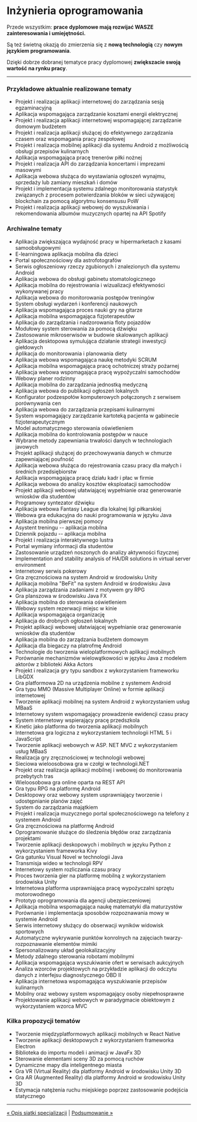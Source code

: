 # Inżynieria oprogramowania

Przede wszystkim: **prace dyplomowe mają rozwijać WASZE zainteresowania i umiejętności.**

Są też świetną okazją do zmierzenia się z **nową technologią** czy **nowym językiem programowania**. 

Dzięki dobrze dobranej tematyce pracy dyplomowej **zwiększacie swoją wartość na rynku pracy**.

---
### Przykładowe aktualnie realizowane tematy
- Projekt i realizacja aplikacji internetowej do zarządzania sesją egzaminacyjną
- Aplikacja wspomagająca zarządzanie kosztami energii elektrycznej
- Projekt i realizacja aplikacji internetowej wspomagającej zarządzanie domowym budżetem
- Projekt i realizacja aplikacji służącej do efektywnego zarządzania czasem oraz wspomagania pracy zespołowej
- Projekt i realizacja mobilnej aplikacji dla systemu Android z możliwością obsługi przepisów kulinarnych
- Aplikacja wspomagająca pracę trenerów piłki nożnej
- Projekt i realizacja API do zarządzania koncertami i imprezami masowymi
- Aplikacja webowa służąca do wystawiania ogłoszeń wynajmu, sprzedaży lub zamiany mieszkań i domów
- Projekt i implementacja systemu zdalnego monitorowania statystyk związanych z procesem potwierdzania bloków w sieci używającej blockchain za pomocą algorytmu konsensusu PoW
- Projekt i realizacja aplikacji webowej do wyszukiwania i rekomendowania albumów muzycznych opartej na API Spotify 

### Archiwalne tematy
- Aplikacja zwiększająca wydajność pracy w hipermarketach z kasami samoobsługowymi 
- E-learningowa aplikacja mobilna dla dzieci 
- Portal społecznościowy dla astrofotografów 
- Serwis ogłoszeniowy rzeczy zgubionych i znalezionych dla systemu Android 
- Aplikacja webowa do obsługi gabinetu stomatologicznego 
- Aplikacja mobilna do rejestrowania i wizualizacji efektywności wykonywanej pracy 
- Aplikacja webowa do monitorowania postępów treningów 
- System obsługi wydarzeń i konferencji naukowych 
- Aplikacja wspomagająca proces nauki gry na gitarze 
- Aplikacja mobilna wspomagająca fizjoterapeutów 
- Aplikacja do zarządzania i nadzorowania floty pojazdów 
- Modułowy system sterowania za pomocą dźwięku
- Zastosowanie mikroserwisów w budowie skalowanych aplikacji 
- Aplikacja desktopowa symulująca działanie strategii inwestycji giełdowych 
- Aplikacja do monitorowania i planowania diety 
- Aplikacja webowa wspomagająca naukę metodyki SCRUM 
- Aplikacja mobilna wspomagająca pracę ochotniczej straży pożarnej 
- Aplikacja webowa wspomagająca pracę wypożyczalni samochodów 
- Webowy planer rodzinny 
- Aplikacja mobilna do zarządzania jednostką medyczną 
- Aplikacja webowa do publikacji ogłoszeń lokalnych 
- Konfigurator podzespołów komputerowych połączonych z serwisem porównywania cen 
- Aplikacja webowa do zarządzania przepisami kulinarnymi
- System wspomagający zarządzanie kartoteką pacjenta w gabinecie fizjoterapeutycznym
- Model automatycznego sterowania oświetleniem 
- Aplikacja mobilna do kontrolowania postępów w nauce 
- Wybrane metody zapewniania trwałości danych w technologiach javowych
- Projekt aplikacji służącej do przechowywania danych w chmurze zapewniającej poufność
- Aplikacja webowa służąca do rejestrowania czasu pracy dla małych i średnich przedsiębiorstw
- Aplikacja wspomagająca pracę działu kadr i płac w firmie
- Aplikacja webowa do analizy kosztów eksploatacji samochodów
- Projekt aplikacji webowej ułatwiającej wypełnianie oraz generowanie wniosków dla studentów
- Programowy syntezator dźwięku
- Aplikacja webowa Fantasy League dla lokalnej ligi piłkarskiej
- Webowa gra edukacyjna do nauki programowania w języku Java
- Aplikacja mobilna pierwszej pomocy
- Asystent treningu -- aplikacja mobilna
- Dziennik pojazdu -- aplikacja mobilna
- Projekt i realizacja interaktywnego lustra
- Portal wymiany informacji dla studentów
- Zastosowanie urządzeń noszonych do analizy aktywności fizycznej
- Implementation and stability analysis of HA/DR solutions in virtual server environment
- Internetowy serwis pokerowy
- Gra zręcznościowa na system Android w środowisku Unity
- Aplikacja mobilna "BeFit" na system Android w środowisku Java
- Aplikacja zarządzania zadaniami z motywem gry RPG
- Gra planszowa w środowisku Java FX
- Aplikacja mobilna do sterowania oświetleniem
- Webowy system rezerwacji miejsc w kinie
- Aplikacja wspomagająca organizację
- Aplikacja do drobnych ogłoszeń lokalnych
- Projekt aplikacji webowej ułatwiającej wypełnianie oraz generowanie wniosków dla studentów
- Aplikacja mobilna do zarządzania budżetem domowym
- Aplikacja dla biegaczy na platrofmę Android
- Technologie do tworzenia wieloplatformowych aplikacji mobilnych
- Porównanie mechanizmów wielowątkowości w języku Java z modelem aktorów z biblioteki Akka Actors
- Projekt i realizacja gry typu sandbox z wykorzystaniem frameworku LibGDX
- Gra platformowa 2D na urządzenia mobilne z systemem Android
- Gra typu MMO (Massive Multiplayer Online) w formie aplikacji internetowej
- Tworzenie aplikacji mobilnej na system Android z wykorzystaniem usług MBaaS
- Internetowy system wspomagający prowadzenie ewidencji czasu pracy
- System internetowy wspierający pracę przedszkola
- Kinetic jako platforma do tworzenia aplikacji mobilnych
- Internetowa gra logiczna z wykorzystaniem technologii HTML 5 i JavaScript
- Tworzenie aplikacji webowych w ASP. NET MVC z wykorzystaniem usług MBaaS
- Realizacja gry zręcznościowej w technologii webowej
- Sieciowa wieloosobowa gra w czołgi w technologii.NET
- Projekt oraz realizacja aplikacji mobilnej i webowej do monitorowania przebytych tras
- Wieloosobowa gra online oparta na REST API
- Gra typu RPG na platformę Android
- Desktopowy oraz webowy system usprawniający tworzenie i udostępnianie planów zajęć
- System do zarządzania majątkiem
- Projekt i realizacja muzycznego portal społecznościowego na telefony z systemem Android
- Gra zręcznościowa na platformę Android
- Oprogramowanie służące do śledzenia błędów oraz zarządzania projektami
- Tworzenie aplikacji deskopowych i mobilnych w języku Python z wykorzystaniem frameworka Kivy
- Gra gatunku Visual Novel w technologii Java
- Transmisja wideo w technologii RPV
- Internetowy system rozliczania czasu pracy
- Proces tworzenia gier na platformę mobilną z wykorzystaniem środowiska Unity
- Internetowa platforma usprawniająca pracę wypożyczalni sprzętu motorowodnego
- Prototyp oprogramowania dla agencji ubezpieczeniowej
- Aplikacja mobilna wspomagająca naukę matematyki dla maturzystów
- Porównanie i implementacja sposobów rozpoznawania mowy w systemie Android
- Serwis internetowy służący do obserwacji wyników widowisk sportowych
- Automatyczne wykrywanie punktów konrolnych na zajęciach twarzy-rozpoznawanie elementów mimiki
- Spersonalizowany układ geolokalizacyjny
- Metody zdalnego sterowania robotami mobilnymi
- Aplikacja wspomagająca wyszukiwanie ofert w serwisach aukcyjnych
- Analiza wzorców projektowych na przykładzie aplikacji do odczytu danych z interfejsu diagnostycznego OBD II
- Aplikacja internetowa wspomagająca wyszukiwanie przepisów kulinarnych
- Mobilny oraz webowy system wspomagający osoby niepełnosprawne
- Projektowanie aplikacji webowych w paradygmacie obiektowym z wykorzystaniem wzorca MVC

### Kilka propozycji tematów
- Tworzenie międzyplatformowych aplikacji mobilnych w React Native
- Tworzenie aplikacji desktopowych z wykorzystaniem frameworka Electron
- Biblioteka do importu modeli i animacji w JavaFx 3D
- Sterowanie elementami sceny 3D za pomocą ruchów
- Dynamiczne mapy dla inteligentnego miasta
- Gra VR (Virtual Reality) dla platformy Android w środowisku Unity 3D
- Gra AR (Augmented Reality) dla platformy Android w środowisku Unity 3D
- Estymacja natężenia ruchu miejskiego poprzez zastosowanie podejścia statycznego

---
[&laquo; Opis siatki specjalizacji](lista_modulow.md) | [Podsumowanie &raquo;](podsumowanie.md)
